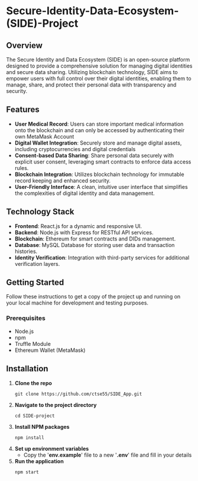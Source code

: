 # Secure-Identity-Data-Ecosystem-(SIDE)-Project
## Overview
The Secure Identity and Data Ecosystem (SIDE) is an open-source platform designed to provide a comprehensive 
solution for managing digital identities and secure data sharing. Utilizing blockchain technology, SIDE aims 
to empower users with full control over their digital identities, enabling them to manage, share, and protect
their personal data with transparency and security. 

## Features
+ **User Medical Record**: Users can store important medical information onto the blockchain and can only be accessed by authenticating their own MetaMask Account
+ **Digital Wallet Integration**: Securely store and manage digital assets, including cryptocurrencies and digital credentials
+ **Consent-based Data Sharing**: Share personal data securely with explicit user consent, leveraging smart contracts to enforce data access rules.
+ **Blockchain Integration**: Utilizes blockchain technology for immutable record keeping and enhanced security.
+ **User-Friendly Interface**: A clean, intuitive user interface that simplifies the complexities of digital identity and data management.

## Technology Stack
+ **Frontend**: React.js for a dynamic and responsive UI.
+ **Backend**: Node.js with Express for RESTful API services.
+ **Blockchain**: Ethereum for smart contracts and DIDs management.
+ **Database**: MySQL Database for storing user data and transaction histories.
+ **Identity Verification**: Integration with third-party services for additional verification layers.

## Getting Started
Follow these instructions to get a copy of the project up and running on your local machine for development and testing purposes. 
### Prerequisites
+ Node.js
+ npm
+ Truffle Module
+ Ethereum Wallet (MetaMask)

## Installation
1. **Clone the repo**
   ```
   git clone https://github.com/ctse55/SIDE_App.git
   ```
2. **Navigate to the project directory**
   ```
   cd SIDE-project
   ```
3. **Install NPM packages**
   ```
   npm install
   ```
4. **Set up environment variables**
   + Copy the '**env.example**' file to a new '**.env**' file and fill in your details
5. **Run the application**
   ```
   npm start
   ```
